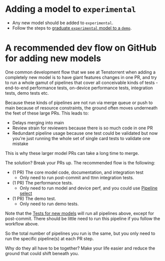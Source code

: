 # Adding a model to `experimental`

- Any new model should be added to `experimental`.
- Follow the steps to [graduate `experimental` model to a `demo`](MODEL_GRADUATION.md).

# A recommended dev flow on GitHub for adding new models

One common development flow that we see at Tenstorrent when adding a completely
new model is to have giant features changes in one PR, and try to run a whole
gamut of pipelines that cover all conceivable kinds of tests - end-to-end
performance tests, on-device performance tests, integration tests, demo tests
etc.

Because these kinds of pipelines are not run via merge queue or push to main
because of resource constraints, the ground often moves underneath the feet
of these large PRs. This leads to:

- Delays merging into main
- Review strain for reviewers because there is so much code in one PR
- Redundant pipeline usage because one test could be validated but now you're
  just running the whole set of single card tests to validate one mistake

This is why these larger model PRs can take a long time to merge.

The solution? Break your PRs up. The recommended flow is the following:

- (1 PR) The core model code, documentation, and integration test
  - Only need to run post-commit and ttnn integration tests.
- (1 PR) The performance tests.
  - Only need to run model and device perf, and you could use [Pipeline
    select](https://github.com/tenstorrent/tt-metal/actions/workflows/pipeline-select.yaml)
- (1 PR) The demo test.
  - Only need to run demo tests.

Note that the [Tests for new
models](https://github.com/tenstorrent/tt-metal/actions/workflows/full-new-models-suite.yaml)
will run all pipelines above, except for post-commit. There should be little
need to run this pipeline if you follow the workflow above.

So the total number of pipelines you run is the same, but you only need to run
the specific pipeline(s) at each PR step.

Why do they all have to be together? Make your life easier and reduce the
ground that could shift beneath you.
